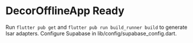 # DecorOfflineApp Ready

Run `flutter pub get` and `flutter pub run build_runner build` to generate Isar adapters. Configure Supabase in lib/config/supabase_config.dart.